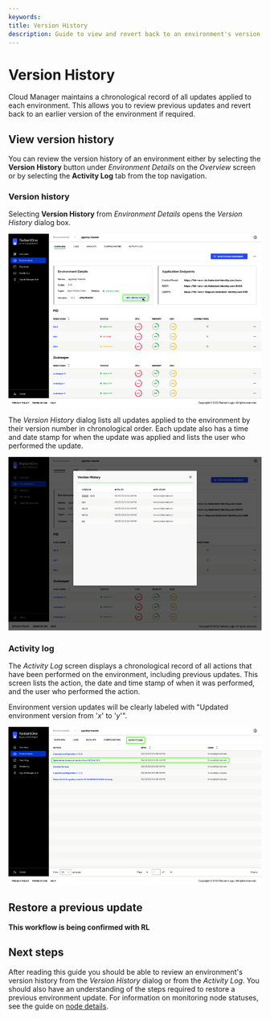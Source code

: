 ```yaml
---
keywords:
title: Version History
description: Guide to view and revert back to an environment's version history
---
```

# Version History

Cloud Manager maintains a chronological record of all updates applied to each environment. This allows you to review previous updates and revert back to an earlier version of the environment if required.

## View version history

You can review the version history of an environment either by selecting the **Version History** button under *Environment Details* on the *Overview* screen or by selecting the **Activity Log** tab from the top navigation.

### Version history

Selecting **Version History** from *Environment Details* opens the *Version History* dialog box. 

![image description](images/version-history-button.png)

The *Version History* dialog lists all updates applied to the environment by their version number in chronological order. Each update also has a time and date stamp for when the update was applied and lists the user who performed the update.

![image description](images/version-history-dialog.png)

### Activity log

The *Activity Log* screen displays a chronological record of all actions that have been performed on the environment, including previous updates. This screen lists the action, the date and time stamp of when it was performed, and the user who performed the action.

Environment version updates will be clearly labeled with "Updated environment version from '*x*' to '*y*'".

![image description](images/version-activitylog.png)

## Restore a previous update

**This workflow is being confirmed with RL**

## Next steps

After reading this guide you should be able to review an environment's version history from the *Version History* dialog or from the *Activity Log*. You should also have an understanding of the steps required to restore a previous environment update. For information on monitoring node statuses, see the guide on [node details](node-details.md).

